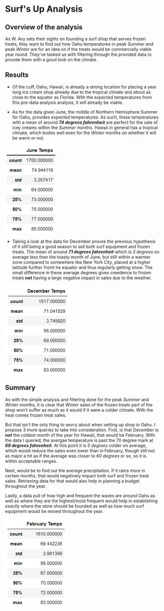 # Surf's Up Analysis

## Overview of the analysis
As W. Avy sets their sights on founding a surf shop that serves frozen treats, they want to find out how Oahu temperatures in peak *Summer* and peak *Winter* are for an idea on if the treats would be commercially viable year round. They've tasked us with filtering through the provided data to provide them with a good look on the climate. 

## Results
* Of the cuff, Oahu, Hawaii, is already a strong location for placing a year long ice cream shop already due to the tropical climate and about as close to the equator as Florida. With the expected temperatures from this pre-data analysis analysis, it will already be viable.

* As for the data given June, the middle of Northern Hemisphere Summer for Oahu, provides expected temperatures. As such, these temperatures with a mean of around __*74 degrees fahrenheit*__ are perfect for the sale of icey creams within the *Summer* months. Hawaii in general has a tropical climate, which bodes well even for the *Winter* months on whether it will be warm or not.

![June Standard Deviations](Write-Up_Resources/june_sd.png)

* Taking a look at the data for December proves the previous hypothesis of it *still* being a good season to sell both surf equipment and frozen treats. The mean of around __*71 degrees fahrenheit*__ which is *3 degrees* on average less than the toasty month of June, but still within a warmer zone compared to somewhere like New York City, placed at a higher latitude further fromt he equator and thus regularly getting snow. The small difference in these average degrees gives creedence to frozen treats __not__ having a large negative impact in sales due to the weather.

![December Standard Deviations](Write-Up_Resources/dec_sd.png)

## Summary
As with the simple analysis and filtering done for the peak *Summer* and *Winter* months, it is clear that *Winter* sales of the frozen treats part of the shop won't suffer as much as it would if it were a colder climate. With the heat comes frozen treat sales. 

But that isn't the only thing to worry about when setting up shop in Oahu. I propose 3 more queries to take into consideration. 
First, is that December is __*not*__ the coldest month of the year for Hawaii, that would be February. With the data I queried, the avergae temperature is past the 70 degree mark at __*69 degrees fahrenheit*__. At this point it is *5 degrees* colder on average, which would reduce the sales even lower than in February, though still not as major a hit as if the average was closer to *60 degrees* or so, so it is within acceptable ranges.

Next, would be to find out the average precipitation. If it rains more in certain months, that would negatively impact both surf and frozen treat sales. Retrieving data for that would also help in planning a budget throughout the year.

Lastly, a data pull of how high and frequent the waves are around Oahu as well as where they are the highest/most frequent would help in establishing *exactly* where the store should be founded as well as how much surf equipment would be moved throughout the year.

![February Standard Deviation](Write-Up_Resources/feb_sd.png)
